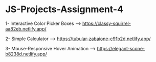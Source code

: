 # JS-Projects-Assignment-4

1- Interactive Color Picker Boxes --> https://classy-squirrel-aa82eb.netlify.app/

2- Simple Calculator --> https://tubular-zabaione-c91b2d.netlify.app/

3- Mouse-Responsive Hover Animation --> https://elegant-scone-b8238d.netlify.app/
